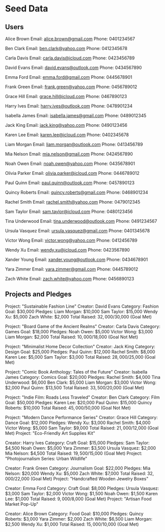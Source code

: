 # Seed Data
## Users
Alice Brown
Email: alice.brown@gmail.com
Phone: 0401234567

Ben Clark
Email: ben.clark@yahoo.com
Phone: 0412345678

Carla Davis
Email: carla.davis@icloud.com
Phone: 0423456789

David Evans
Email: david.evans@outlook.com
Phone: 0434567890

Emma Ford
Email: emma.ford@gmail.com
Phone: 0445678901

Frank Green
Email: frank.green@yahoo.com
Phone: 0456789012

Grace Hill
Email: grace.hill@icloud.com
Phone: 0467890123

Harry Ives
Email: harry.ives@outlook.com
Phone: 0478901234

Isabella James
Email: isabella.james@gmail.com
Phone: 0489012345

Jack King
Email: jack.king@yahoo.com
Phone: 0490123456

Karen Lee
Email: karen.lee@icloud.com
Phone: 0402345678

Liam Morgan
Email: liam.morgan@outlook.com
Phone: 0413456789

Mia Nelson
Email: mia.nelson@gmail.com
Phone: 0424567890

Noah Owen
Email: noah.owen@yahoo.com
Phone: 0435678901

Olivia Parker
Email: olivia.parker@icloud.com
Phone: 0446789012

Paul Quinn
Email: paul.quinn@outlook.com
Phone: 0457890123

Quincy Roberts
Email: quincy.roberts@gmail.com
Phone: 0468901234

Rachel Smith
Email: rachel.smith@yahoo.com
Phone: 0479012345

Sam Taylor
Email: sam.taylor@icloud.com
Phone: 0480123456

Tina Underwood
Email: tina.underwood@outlook.com
Phone: 0491234567

Ursula Vasquez
Email: ursula.vasquez@gmail.com
Phone: 0401345678

Victor Wong
Email: victor.wong@yahoo.com
Phone: 0412456789

Wendy Xu
Email: wendy.xu@icloud.com
Phone: 0423567890

Xander Young
Email: xander.young@outlook.com
Phone: 0434678901

Yara Zimmer
Email: yara.zimmer@gmail.com
Phone: 0445789012

Zach White
Email: zach.white@yahoo.com
Phone: 0456890123

## Projects and Pledges
Project: "Sustainable Fashion Line"
Creator: David Evans
Category: Fashion
Goal: $30,000
Pledges:
Liam Morgan: $10,000
Sam Taylor: $15,000
Wendy Xu: $5,000
Zach White: $2,000
Total Raised: $32,000/$30,000 (Goal Met)

Project: "Board Game of the Ancient Realms"
Creator: Carla Davis
Category: Games
Goal: $18,000
Pledges:
Noah Owen: $5,000
Victor Wong: $3,000
Liam Morgan: $2,000
Total Raised: $10,000/$18,000 (Goal Not Met)

Project: "Minimalist Home Decor Collection"
Creator: Jack King
Category: Design
Goal: $25,000
Pledges:
Paul Quinn: $12,000
Rachel Smith: $8,000
Karen Lee: $5,000
Sam Taylor: $3,000
Total Raised: $28,000/$25,000 (Goal Met)

Project: "Comic Book Anthology: Tales of the Future"
Creator: Isabella James
Category: Comics
Goal: $20,000
Pledges:
Rachel Smith: $4,000
Tina Underwood: $6,000
Ben Clark: $5,000
Liam Morgan: $3,000
Victor Wong: $2,000
Paul Quinn: $13,500
Total Raised: $33,500/$20,000 (Goal Met)

Project: "Indie Film: Roads Less Traveled"
Creator: Ben Clark
Category: Film
Goal: $50,000
Pledges:
Karen Lee: $20,000
Paul Quinn: $15,000
Quincy Roberts: $10,000
Total Raised: $45,000/$50,000 (Goal Not Met)

Project: "Modern Dance Performance Series"
Creator: Grace Hill
Category: Dance
Goal: $12,000
Pledges:
Wendy Xu: $3,000
Rachel Smith: $4,000
Victor Wong: $5,000
Sam Taylor: $9,000
Total Raised: $21,000/$12,000 (Goal Met)
Project: "Eco-Friendly Art Supplies Kit"

Creator: Harry Ives
Category: Craft
Goal: $15,000
Pledges:
Sam Taylor: $4,500
Noah Owen: $5,000
Yara Zimmer: $3,500
Ursula Vasquez: $2,000
Mia Nelson: $4,500
Total Raised: $19,500/$15,000 (Goal Met)
Project: "Photojournalism Series: Urban Wildlife"

Creator: Frank Green
Category: Journalism
Goal: $22,000
Pledges:
Mia Nelson: $20,000
Wendy Xu: $5,000
Zach White: $7,000
Total Raised: $32,000/$22,000 (Goal Met)
Project: "Handcrafted Wooden Jewelry Boxes"

Creator: Emma Ford
Category: Craft
Goal: $8,000
Pledges:
Ursula Vasquez: $3,000
Sam Taylor: $2,000
Victor Wong: $1,500
Noah Owen: $1,500
Karen Lee: $1,000
Total Raised: $9,000/$8,000 (Goal Met)
Project: "Artisan Food Market Pop-Up"

Creator: Alice Brown
Category: Food
Goal: $10,000
Pledges:
Quincy Roberts: $3,000
Yara Zimmer: $2,000
Zach White: $6,500
Liam Morgan: $2,500
Wendy Xu: $1,000
Total Raised: $15,000/$10,000 (Goal Met)


